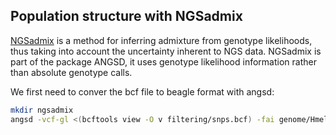 ## Population structure with NGSadmix

[NGSadmix](http://www.popgen.dk/software/index.php/NgsAdmix) is a method for inferring admixture from genotype likelihoods, thus taking into account the uncertainty inherent to NGS data. NGSadmix is part of the package ANGSD, it uses genotype likelihood information rather than absolute genotype calls. 

We first need to conver the bcf file to beagle format with angsd:
```bash
mkdir ngsadmix
angsd -vcf-gl <(bcftools view -O v filtering/snps.bcf) -fai genome/Hmel2.fa.fai -doMaf 3 -nInd 32 -domajorminor 1 -doglf 2 -out ngsadmix/snps
```


